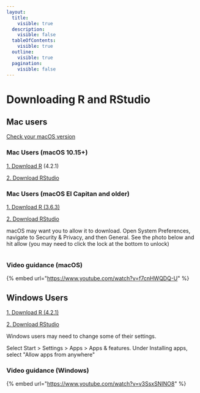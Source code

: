 ```yaml
---
layout:
  title:
    visible: true
  description:
    visible: false
  tableOfContents:
    visible: true
  outline:
    visible: true
  pagination:
    visible: false
---
```


# Downloading R and RStudio

## Mac users

[Check your macOS version](https://support.apple.com/en-us/HT201260)

### Mac Users (macOS 10.15+)

[1. Download R](https://cran.r-project.org/bin/macosx/base/R-4.2.1.pkg) (4.2.1)

[2. Download RStudio](https://download1.rstudio.org/desktop/macos/RStudio-1.4.1717.dmg)

### Mac Users (macOS El Capitan and older)

[1. Download R (3.6.3)](https://mirror.las.iastate.edu/CRAN/bin/macosx/R-3.6.3.nn.pkg)

[2. Download RStudio](https://download1.rstudio.org/desktop/macos/RStudio-1.4.1717.dmg)

macOS may want you to allow it to download. Open System Preferences, navigate to Security & Privacy, and then General. See the photo below and hit allow (you may need to click the lock at the bottom to unlock)

<figure><img src="https://lh3.googleusercontent.com/UwKf_cozOgscGjzkE-L0rSeM_XsQt5KnujwGgxwrSQzP-VJ6Wrgkbsu5xur6n-FPuc8R3W7beTLYYGB0FQH7nN7alI6mpGx7I04H2fHIqgUAYDzJ9v8ocpMBVVHac7Nl-Z_iEG6Dm2z7ShRzpD7nBg" alt=""><figcaption></figcaption></figure>

### Video guidance (macOS)

{% embed url="https://www.youtube.com/watch?v=f7cnHWQDQ-U" %}

## Windows Users

[1. Download R (4.2.1)](https://cran.r-project.org/bin/windows/base/old/4.2.1/R-4.2.1-win.exe)

[2. Download RStudio](https://download1.rstudio.org/desktop/windows/RStudio-1.4.1717.exe)



Windows users may need to change some of their settings.

Select Start  > Settings  > Apps > Apps & features. Under Installing apps, select "Allow apps from anywhere"

### Video guidance (Windows)

{% embed url="https://www.youtube.com/watch?v=v3SsxSNINO8" %}
